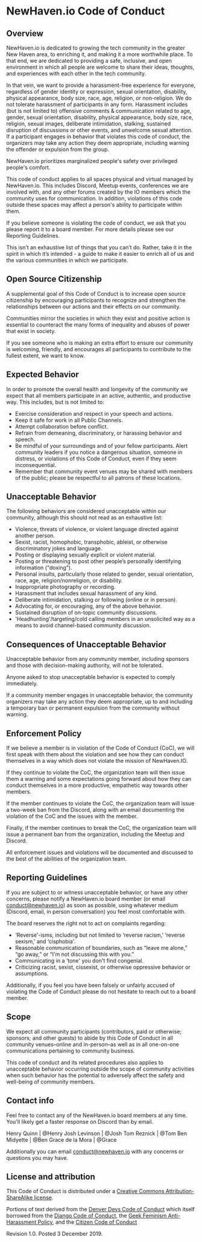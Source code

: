 # NewHaven.io Code of Conduct

## Overview

NewHaven.io is dedicated to growing the tech community in the greater New Haven area, to enriching it, and making it a more worthwhile place. To that end, we are dedicated to providing a safe, inclusive, and open environment in which all people are welcome to share their ideas, thoughts, and experiences with each other in the tech community.

In that vein, we want to provide a harassment-free experience for everyone, regardless of gender identity or expression, sexual orientation, disability, physical appearance, body size, race, age, religion, or non-religion. We do not tolerate harassment of participants in any form. Harassment includes (but is not limited to) offensive comments & communication related to age, gender, sexual orientation, disability, physical appearance, body size, race, religion, sexual images, deliberate intimidation, stalking, sustained disruption of discussions or other events, and unwelcome sexual attention. If a participant engages in behavior that violates this code of conduct, the organizers may take any action they deem appropriate, including warning the offender or expulsion from the group.

NewHaven.io prioritizes marginalized people's safety over privileged people's comfort.

This code of conduct applies to all spaces physical and virtual managed by NewHaven.io. This includes Discord, Meetup events, conferences we are involved with, and any other forums created by the IO members which the community uses for communication. In addition, violations of this code outside these spaces may affect a person's ability to participate within them.

If you believe someone is violating the code of conduct, we ask that you please report it to a board member. For more details please see our Reporting Guidelines.

This isn’t an exhaustive list of things that you can’t do. Rather, take it in the spirit in which it’s intended - a guide to make it easier to enrich all of us and the various communities in which we participate.

## Open Source Citizenship

A supplemental goal of this Code of Conduct is to increase open source citizenship by encouraging participants to recognize and strengthen the relationships between our actions and their effects on our community.

Communities mirror the societies in which they exist and positive action is essential to counteract the many forms of inequality and abuses of power that exist in society.

If you see someone who is making an extra effort to ensure our community is welcoming, friendly, and encourages all participants to contribute to the fullest extent, we want to know.

## Expected Behavior

In order to promote the overall health and longevity of the community we expect that all members participate in an active, authentic, and productive way. This includes, but is not limited to:

- Exercise consideration and respect in your speech and actions.
- Keep it safe for work in all Public Channels.
- Attempt collaboration before conflict.
- Refrain from demeaning, discriminatory, or harassing behavior and speech.
- Be mindful of your surroundings and of your fellow participants. Alert community leaders if you notice a dangerous situation, someone in distress, or violations of this Code of Conduct, even if they seem inconsequential.
- Remember that community event venues may be shared with members of the public; please be respectful to all patrons of these locations.

## Unacceptable Behavior

The following behaviors are considered unacceptable within our community, although this should not read as an exhaustive list:

- Violence, threats of violence, or violent language directed against another person.
- Sexist, racist, homophobic, transphobic, ableist, or otherwise discriminatory jokes and language.
- Posting or displaying sexually explicit or violent material.
- Posting or threatening to post other people’s personally identifying information ("doxing").
- Personal insults, particularly those related to gender, sexual orientation, race, age, religion/nonreligion, or disability.
- Inappropriate photography or recording.
- Harassment that includes sexual harassment of any kind.
- Deliberate intimidation, stalking or following (online or in person).
- Advocating for, or encouraging, any of the above behavior.
- Sustained disruption of on-topic community discussions.
- 'Headhunting'/targeting/cold calling members in an unsolicited way as a means to avoid channel-based community discussion.

## Consequences of Unacceptable Behavior

Unacceptable behavior from any community member, including sponsors and those with decision-making authority, will not be tolerated.

Anyone asked to stop unacceptable behavior is expected to comply immediately.

If a community member engages in unacceptable behavior, the community organizers may take any action they deem appropriate, up to and including a temporary ban or permanent expulsion from the community without warning.

## Enforcement Policy

If we believe a member is in violation of the Code of Conduct (CoC), we will first speak with them about the violation and see how they can conduct themselves in a way which does not violate the mission of NewHaven.IO.

If they continue to violate the CoC, the organization team will then issue them a warning and some expectations going forward about how they can conduct themselves in a more productive, empathetic way towards other members.

If the member continues to violate the CoC, the organization team will issue a two-week ban from the Discord, along with an email documenting the violation of the CoC and the issues with the member.

Finally, if the member continues to break the CoC, the organization team will issue a permanent ban from the organization, including the Meetup and Discord.

All enforcement issues and violations will be documented and discussed to the best of the abilities of the organization team.

## Reporting Guidelines

If you are subject to or witness unacceptable behavior, or have any other concerns, please notify a NewHaven.io board member (or email conduct@newhaven.io) as soon as possible, using whatever medium (Discord, email, in person conversation) you feel most comfortable with.

The board reserves the right not to act on complaints regarding:

- ‘Reverse'-isms, including but not limited to ‘reverse racism,' ‘reverse sexism,' and ‘cisphobia'.
- Reasonable communication of boundaries, such as “leave me alone,” “go away,” or “I'm not discussing this with you.”
- Communicating in a ‘tone' you don't find congenial.
- Criticizing racist, sexist, cissexist, or otherwise oppressive behavior or assumptions.

Additionally, if you feel you have been falsely or unfairly accused of violating the Code of Conduct please do not hesitate to reach out to a board member.

## Scope

We expect all community participants (contributors, paid or otherwise; sponsors; and other guests) to abide by this Code of Conduct in all community venues–online and in-person–as well as in all one-on-one communications pertaining to community business.

This code of conduct and its related procedures also applies to unacceptable behavior occurring outside the scope of community activities when such behavior has the potential to adversely affect the safety and well-being of community members.

## Contact info

Feel free to contact any of the NewHaven.io board members at any time. You'll likely get a faster response on Discord than by email.

Henry Quinn | @Henry
Josh Levinson | @Josh
Tom Reznick | @Tom
Ben Midyette | @Ben
Grace de la Mora | @Grace

Additionally you can email conduct@newhaven.io with any concerns or questions you may have.

## License and attribution

This Code of Conduct is distributed under a [Creative Commons Attribution-ShareAlike license](http://creativecommons.org/licenses/by-sa/3.0/).

Portions of text derived from the [Denver Devs Code of Conduct](https://denverdevs.com/resources/code-of-conduct/) which itself borrowed from the [Django Code of Conduct](https://www.djangoproject.com/conduct/), the [Geek Feminism Anti-Harassment Policy](http://geekfeminism.wikia.com/wiki/Conference_anti-harassment/Policy), and the [Citizen Code of Conduct](http://citizencodeofconduct.org/)

Revision 1.0. Posted 3 December 2019.
